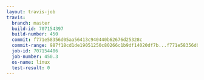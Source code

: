 ```yaml
---
layout: travis-job
travis:
  branch: master
  build-id: 707154397
  build-number: 450
  commit: f771e58356d05aa56413c940440b62676d25328c
  commit-range: 987f18cd1de19051250c80266c1b9df14020df7b...f771e58356d05aa56413c940440b62676d25328c
  job-id: 707154406
  job-number: 450.3
  os-name: linux
  test-result: 0
---
```

